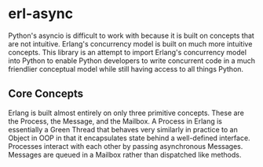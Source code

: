 # erl-async

Python's asyncio is difficult to work with because it is built on concepts that are not intuitive.
Erlang's concurrency model is built on much more intuitive concepts. This library is an attempt to
import Erlang's concurrency model into Python to enable Python developers to write concurrent code
in a much friendlier conceptual model while still having access to all things Python.

## Core Concepts

Erlang is built almost entirely on only three primitive concepts. These are the Process, the
Message, and the Mailbox. A Process in Erlang is essentially a Green Thread that behaves very
similarly in practice to an Object in OOP in that it encapsulates state behind a well-defined
interface. Processes interact with each other by passing asynchronous Messages. Messages are
queued in a Mailbox rather than dispatched like methods.
